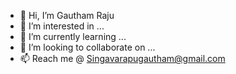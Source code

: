 - 👋 Hi, I’m Gautham Raju
- 👀 I’m interested in ...
- 🌱 I’m currently learning ...
- 💞️ I’m looking to collaborate on ...
- 📫 Reach me @ Singavarapugautham@gmail.com

<!---
GauthamRaju623/GauthamRaju623 is a ✨ special ✨ repository because its `README.md` (this file) appears on your GitHub profile.
You can click the Preview link to take a look at your changes.
--->
